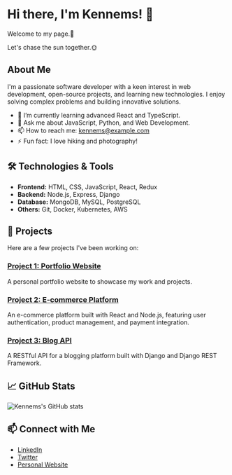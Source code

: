 # Hi there, I'm Kennems! 👋
Welcome to my page.🤯

Let's chase the sun together.🌞
## About Me
I'm a passionate software developer with a keen interest in web development, open-source projects, and learning new technologies. I enjoy solving complex problems and building innovative solutions.

- 🌱 I’m currently learning advanced React and TypeScript.
- 💬 Ask me about JavaScript, Python, and Web Development.
- 📫 How to reach me: kennems@example.com
- ⚡ Fun fact: I love hiking and photography!

## 🛠️ Technologies & Tools
- **Frontend:** HTML, CSS, JavaScript, React, Redux
- **Backend:** Node.js, Express, Django
- **Database:** MongoDB, MySQL, PostgreSQL
- **Others:** Git, Docker, Kubernetes, AWS

## 🔧 Projects
Here are a few projects I've been working on:

### [Project 1: Portfolio Website](https://github.com/Kennems/portfolio-website)
A personal portfolio website to showcase my work and projects.

### [Project 2: E-commerce Platform](https://github.com/Kennems/e-commerce-platform)
An e-commerce platform built with React and Node.js, featuring user authentication, product management, and payment integration.

### [Project 3: Blog API](https://github.com/Kennems/blog-api)
A RESTful API for a blogging platform built with Django and Django REST Framework.

## 📈 GitHub Stats
![Kennems's GitHub stats](https://github-readme-stats.vercel.app/api?username=Kennems&show_icons=true&theme=radical)

## 📫 Connect with Me
- [LinkedIn](https://www.linkedin.com/in/Kennems)
- [Twitter](https://twitter.com/Kennems)
- [Personal Website](https://Kennems.dev)
